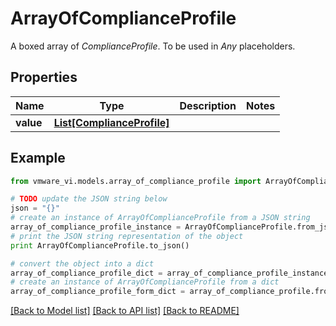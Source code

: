 # ArrayOfComplianceProfile

A boxed array of *ComplianceProfile*. To be used in *Any* placeholders. 

## Properties
Name | Type | Description | Notes
------------ | ------------- | ------------- | -------------
**value** | [**List[ComplianceProfile]**](ComplianceProfile.md) |  | 

## Example

```python
from vmware_vi.models.array_of_compliance_profile import ArrayOfComplianceProfile

# TODO update the JSON string below
json = "{}"
# create an instance of ArrayOfComplianceProfile from a JSON string
array_of_compliance_profile_instance = ArrayOfComplianceProfile.from_json(json)
# print the JSON string representation of the object
print ArrayOfComplianceProfile.to_json()

# convert the object into a dict
array_of_compliance_profile_dict = array_of_compliance_profile_instance.to_dict()
# create an instance of ArrayOfComplianceProfile from a dict
array_of_compliance_profile_form_dict = array_of_compliance_profile.from_dict(array_of_compliance_profile_dict)
```
[[Back to Model list]](../README.md#documentation-for-models) [[Back to API list]](../README.md#documentation-for-api-endpoints) [[Back to README]](../README.md)


